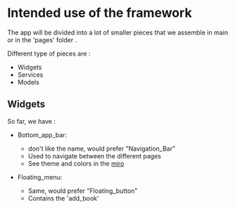 # Intended use of the framework
The app will be divided into a lot of smaller pieces that we assemble in main or in the 'pages' folder .

Different type of pieces are : 
 - Widgets
 - Services 
 - Models

## Widgets
So far, we have : 
 - Bottom_app_bar: 
    - don't like the name, would prefer "Navigation_Bar"
    - Used to navigate between the different pages
    - See theme and colors in the [miro](https://miro.com/app/board/uXjVKEYr8RA=/)

 - Floating_menu: 
    - Same, would prefer "Floating_button"
    - Contains the 'add_book'